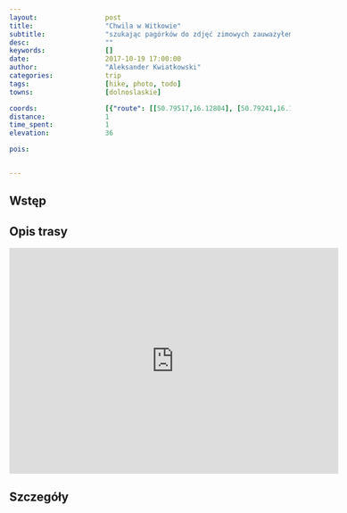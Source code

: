 ```yaml
---
layout:                 post
title:                  "Chwila w Witkowie"
subtitle:               "szukając pagórków do zdjęć zimowych zauważyłem brud na matrycy aparatu"
desc:                   ""
keywords:               []
date:                   2017-10-19 17:00:00
author:                 "Aleksander Kwiatkowski"
categories:             trip
tags:                   [hike, photo, todo]
towns:                  [dolnoslaskie]

coords:                 [{"route": [[50.79517,16.12804], [50.79241,16.12418]], "type": "hike"}]
distance:               1
time_spent:             1
elevation:              36

pois:


---
```



Wstęp
-----


Opis trasy
----------

<iframe height='405' width='590' frameborder='0' allowtransparency='true' scrolling='no' src='https://www.strava.com/activities/1238740531/embed/aa2d2cf9f69f59a378c79e8038bd5ca5b02a7277'></iframe>

Szczegóły
---------
